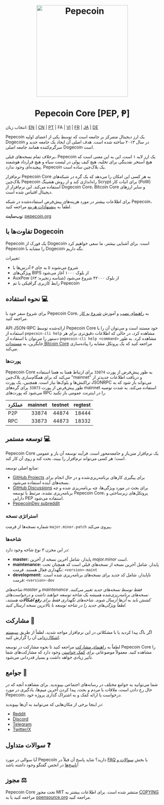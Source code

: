 <h1 align="center">
  <img src="https://i.imgur.com/DDkfI9i.png" alt="Pepecoin" width="300"/>
  <br/><br/>
  Pepecoin Core [PEP, Ᵽ]
</h1>

انتخاب زبان: [EN](./README.md) | [CN](./README_zh_CN.md) | [PT](./README_pt_BR.md) | FA | [VI](./README_vi_VN.md) | [FR](./README_fr_FR.md) | [JA](./README_ja_JP.md) | [DE](./README_de_DE.md)

Pepecoin یک ارز دیجیتال متمرکز بر جامعه است که توسط یکی از اعضای اولیه Dogecoin در سال ۲۰۱۳ ساخته شده است. هدف اصلی آن ایجاد یک جامعه جدید و سرگرم‌کننده همانند جامعه اصلی Dogecoin است.

برخلاف تمام نسخه‌های قبلی، Pepecoin یک ارز لایه ۱ است. این به این معنی است که هیچ استخر نقدینگی برای تخلیه، هیچ کیف پولی در لیست سیاه و هیچ قرارداد هوشمند پیچیده‌ای وجود ندارد. Pepecoin یک بلاک‌چین ساده است.

نرم‌افزار Pepecoin Core به هر کسی این امکان را می‌دهد که یک گره در شبکه‌های بلاک‌چین Pepecoin راه‌اندازی کند و از روش هشینگ Scrypt برای اثبات کار (PoW) استفاده می‌کند. این نرم‌افزار از Dogecoin Core، Bitcoin Core و سایر ارزهای دیجیتال اقتباس شده است.

برای اطلاعات بیشتر در مورد هزینه‌های پیش‌فرض استفاده‌شده در شبکه Pepecoin، لطفاً به [پیشنهادات هزینه](doc/fee-recommendation.md) مراجعه کنید.

**وب‌سایت:** [pepecoin.org](https://pepecoin.org)

## تفاوت‌ها با Dogecoin

Pepecoin یک فورک از Dogecoin است. برای آشنایی بیشتر، ما سعی خواهیم کرد Pepecoin را مشابه با Dogecoin نگه داریم.

تغییرات:

* آدرس‌ها با `P` به جای `D` شروع می‌شوند
* ویژگی‌های BIPS از بلوک ۱۰۰۰ آغاز می‌شود
* AuxPow از بلوک ۴۲۰۰۰ شروع می‌شود (شناسه زنجیره: ۶۳)
* رابط کاربری گرافیکی با تم Pepecoin

## نحوه استفاده 💻

برای شروع سفر خود با Pepecoin Core، به [راهنمای نصب](INSTALL.md) و آموزش [شروع به کار](doc/getting-started.md) مراجعه کنید.

API JSON-RPC ارائه‌شده توسط Pepecoin Core خود مستند است و می‌توان آن را با استفاده از `pepecoin-cli help` مشاهده کرد، در حالی که اطلاعات دقیق‌تری برای هر دستور را می‌توان با استفاده از `pepecoin-cli help <command>` مشاهده کرد. به طور جایگزین، به [مستندات Bitcoin Core](https://developer.bitcoin.org/reference/rpc/) مراجعه کنید که یک پروتکل مشابه را پیاده‌سازی می‌کند.

### پورت‌ها

Pepecoin Core به طور پیش‌فرض از پورت `33874` برای ارتباط همتا به همتا استفاده می‌کند که برای همگام‌سازی بلاک‌چین "mainnet" و دریافت اطلاعات جدیدتر از تراکنش‌ها و بلوک‌ها نیاز است. همچنین، یک پورت JSONRPC می‌تواند باز شود که به طور پیش‌فرض از پورت `33873` برای گره‌های mainnet استفاده می‌کند. به شدت توصیه می‌شود که پورت‌های RPC را در اینترنت عمومی باز نکنید.

| عملکرد  | mainnet | testnet | regtest |
| :------- | ------: | ------: | ------: |
| P2P      |   33874 |   44874 |   18444 |
| RPC      |   33873 |   44873 |   18332 |

## توسعه مستمر 💻

Pepecoin Core یک نرم‌افزار متن‌باز و جامعه‌محور است. فرآیند توسعه آن باز و عمومی است؛ هر کسی می‌تواند نرم‌افزار را ببیند، بحث کند و روی آن کار کند.

منابع اصلی توسعه:

* [GitHub Projects](https://github.com/pepecoinppc/pepecoin/projects) برای پیگیری کارهای برنامه‌ریزی‌شده و در حال انجام برای نسخه‌های آینده استفاده می‌شود.
* [GitHub Discussions](https://github.com/pepecoinppc/pepecoin/discussions) برای بحث در مورد ویژگی‌ها، چه برنامه‌ریزی شده و چه برنامه‌ریزی نشده، مرتبط با توسعه Pepecoin Core، پروتکل‌های زیرساختی و دارایی PEP استفاده می‌شود.
* [PepecoinDev subreddit](https://www.reddit.com/r/pepecoindev)

### استراتژی نسخه
شماره نسخه‌ها از فرمت ```major.minor.patch``` پیروی می‌کند.

### شاخه‌ها
در این مخزن ۳ نوع شاخه وجود دارد:

- **master:** پایدار، شامل آخرین نسخه از آخرین *major.minor* است.
- **maintenance:** پایدار، شامل آخرین نسخه از نسخه‌های قبلی است که همچنان تحت نگهداری فعال هستند. فرمت: ```<version>-maint```
- **development:** ناپایدار، شامل کد جدید برای نسخه‌های برنامه‌ریزی شده است. فرمت: ```<version>-dev```

*شاخه‌های master و maintenance فقط توسط نسخه‌های جدید تغییر می‌کنند. نسخه‌های برنامه‌ریزی‌شده همیشه یک شاخه توسعه خواهند داشت و درخواست‌های کشش باید به آن‌ها ارسال شوند. شاخه‌های نگهداری فقط برای **رفع اشکالات** هستند، لطفاً ویژگی‌های جدید را در شاخه توسعه با بالاترین نسخه ارسال کنید.*

## مشارکت 🤝

اگر باگ پیدا کردید یا با مشکلاتی در این نرم‌افزار مواجه شدید، لطفاً از طریق [سیستم اشکال‌زدایی](https://github.com/pepecoinppc/pepecoin/issues/new?assignees=&labels=bug&template=bug_report.md&title=%5Bbug%5D+) آن را گزارش کنید.

لطفاً به [راهنمای مشارکت](CONTRIBUTING.md) مراجعه کنید تا نحوه مشارکت در توسعه Pepecoin Core را مشاهده کنید. معمولاً موضوعاتی برای [کمک خواستن](https://github.com/pepecoinppc/pepecoin/labels/help%20wanted) وجود دارد که مشارکت‌های شما تأثیر زیادی خواهد داشت و بسیار قدردانی می‌شود.

## جوامع 🐸

شما می‌توانید به جوامع مختلف در رسانه‌های اجتماعی بپیوندید. برای مشاهده آنچه که در حال رخ دادن است، ملاقات با مردم و بحث، پیدا کردن آخرین میم‌ها، یادگیری در مورد Pepecoin، درخواست یا ارائه کمک و به اشتراک گذاری پروژه خود.

در اینجا برخی از مکان‌هایی که می‌توانید به آن‌ها بپیوندید:

* [Reddit](https://www.reddit.com/r/pepecoin)
* [Discord](https://pepecoin.org/discord)
* [Telegram](https://t.me/PepecoinGroup)
* [Twitter/X](https://twitter.com/PepecoinNetwork)

## سوالات متداول ❓

آیا سوالی در مورد Pepecoin دارید؟ شاید پاسخ آن قبلاً در [FAQ](doc/FAQ.md) یا بخش [سوالات و پاسخ‌ها](https://github.com/pepecoinppc/pepecoin/discussions/categories/q-a) در انجمن گفتگو وجود داشته باشد!

## مجوز ⚖️
Pepecoin Core تحت مجوز MIT منتشر شده است. برای اطلاعات بیشتر به [COPYING](COPYING) مراجعه کنید یا به [opensource.org](https://opensource.org/licenses/MIT) مراجعه کنید.
